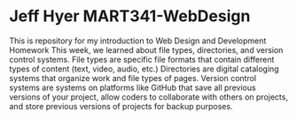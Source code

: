 # Jeff Hyer MART341-WebDesign
This is repository for my introduction to Web Design and Development Homework
This week, we learned about file types, directories, and version control systems. File types are specific file formats that contain different types of content (text, video, audio, etc.) Directories are digital cataloging systems that organize work and file types of pages. Version control systems are systems on platforms like GitHub that save all previous versions of your project, allow coders to collaborate with others on projects, and store previous versions of projects for backup purposes. 
